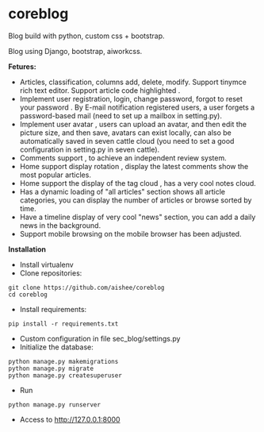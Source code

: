 # coreblog
Blog build with python, custom css + bootstrap.

Blog using Django, bootstrap, aiworkcss.

**Fetures:**
- Articles, classification, columns add, delete, modify. Support tinymce rich text editor. Support article code highlighted .
- Implement user registration, login, change password, forgot to reset your password . By E-mail notification registered users, a user forgets a password-based mail (need to set up a mailbox in setting.py).
- Implement user avatar , users can upload an avatar, and then edit the picture size, and then save, avatars can exist locally, can also be automatically saved in seven cattle cloud (you need to set a good configuration in setting.py in seven cattle).
- Comments support , to achieve an independent review system.
- Home support display rotation , display the latest comments show the most popular articles.
- Home support the display of the tag cloud , has a very cool notes cloud.
- Has a dynamic loading of "all articles" section shows all article categories, you can display the number of articles or browse sorted by time.
- Have a timeline display of very cool "news" section, you can add a daily news in the background.
- Support mobile browsing on the mobile browser has been adjusted.

**Installation**
- Install virtualenv
- Clone repositories:
```
git clone https://github.com/aishee/coreblog
cd coreblog
```
- Install requirements:
```
pip install -r requirements.txt
```
- Custom configuration in file sec_blog/settings.py
- Initialize the database:
```
python manage.py makemigrations
python manage.py migrate
python manage.py createsuperuser
```

- Run
```
python manage.py runserver
```
- Access to http://127.0.0.1:8000
